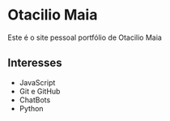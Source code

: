 # Otacilio Maia

Este é o site pessoal portfólio de Otacilio Maia

## Interesses

- JavaScript
- Git e GitHub
- ChatBots
- Python
